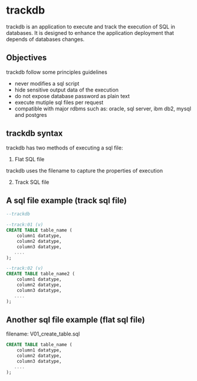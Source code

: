 # trackdb

trackdb is an application to execute and track the execution of SQL in databases. It is designed to enhance the application deployment that depends of databases changes.

## Objectives

trackdb follow some principles guidelines

- never modifies a sql script
- hide sensitive output data of the execution
- do not expose database password as plain text
- execute mutiple sql files per request
- compatible with major rdbms such as: oracle, sql server, ibm db2, mysql and postgres

## trackdb syntax

trackdb has two methods of executing a sql file:

1. Flat SQL file

trackdb uses the filename to capture the properties of execution

2. Track SQL file



## A sql file example (track sql file)

```SQL
--trackdb

--track:01 (v)
CREATE TABLE table_name (
    column1 datatype,
    column2 datatype,
    column3 datatype,
   ....
);

--track:02 (v)
CREATE TABLE table_name2 (
    column1 datatype,
    column2 datatype,
    column3 datatype,
   ....
);
```

## Another sql file example (flat sql file)

filename: V01_create_table.sql

```SQL
CREATE TABLE table_name (
    column1 datatype,
    column2 datatype,
    column3 datatype,
   ....
);
```
